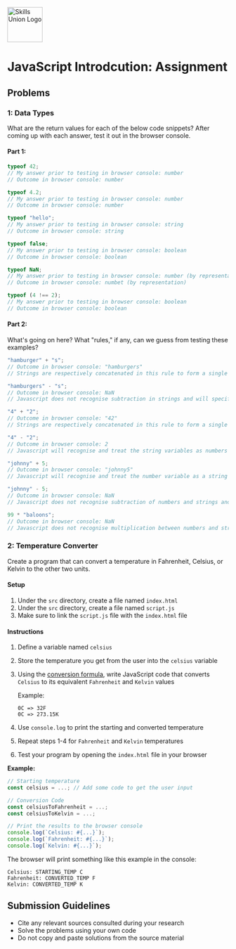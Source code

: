 [<img src="assets/images/su-logo.png" alt="Skills Union Logo" height="80px" />](https://www.skillsunion.com/)

# JavaScript Introdcution: Assignment

## Problems

### 1: Data Types

What are the return values for each of the below code snippets? After coming up with each answer, test it out in the browser console.

#### Part 1:

```js
typeof 42;
// My answer prior to testing in browser console: number
// Outcome in browser console: number

typeof 4.2;
// My answer prior to testing in browser console: number
// Outcome in browser console: number

typeof "hello";
// My answer prior to testing in browser console: string
// Outcome in browser console: string

typeof false;
// My answer prior to testing in browser console: boolean
// Outcome in browser console: boolean

typeof NaN;
// My answer prior to testing in browser console: number (by representation)
// Outcome in browser console: numbet (by representation)

typeof (4 !== 2);
// My answer prior to testing in browser console: boolean
// Outcome in browser console: boolean
```

#### Part 2:

What's going on here? What "rules," if any, can we guess from testing these examples?

```js
"hamburger" + "s";
// Outcome in browser console: "hamburgers"
// Strings are respectively concatenated in this rule to form a single string.

"hamburgers" - "s";
// Outcome in browser console: NaN
// Javascript does not recognise subtraction in strings and will specify a Not a Number (NaN) output.

"4" + "2";
// Outcome in browser console: "42"
// Strings are respectively concatenated in this rule to form a single string. The digits are wrapped in quotations and thus are treated as string variables; otherwise if numerical, the output would be 6.

"4" - "2";
// Outcome in browser console: 2
// Javascript will recognise and treat the string variables as numbers in this subtraction.

"johnny" + 5;
// Outcome in browser console: "johnny5"
// Javascript will recognise and treat the number variable as a string and respectively concatenate to a single line.

"johnny" - 5;
// Outcome in browser console: NaN
// Javascript does not recognise subtraction of numbers and strings and will specify a Not a Number (NaN) output.

99 * "baloons";
// Outcome in browser console: NaN
// Javascript does not recognise multiplication between numbers and strings and will specify a Not a Number (NaN) output.
```

### 2: Temperature Converter

Create a program that can convert a temperature in Fahrenheit, Celsius, or Kelvin to the other two units.

#### Setup

1. Under the `src` directory, create a file named `index.html`
1. Under the `src` directory, create a file named `script.js`
1. Make sure to link the `script.js` file with the `index.html` file

#### Instructions

1. Define a variable named `celsius`
1. Store the temperature you get from the user into the `celsius` variable
1. Using the [conversion formula](http://www.csgnetwork.com/temp2conv.html), write JavaScript code that converts `Celsius` to its equivalent `Fahrenheit` and `Kelvin` values

   Example:

   ```
   0C => 32F
   0C => 273.15K
   ```

1. Use `console.log` to print the starting and converted temperature
1. Repeat steps 1-4 for `Fahrenheit` and `Kelvin` temperatures
1. Test your program by opening the `index.html` file in your browser

**Example:**

```js
// Starting temperature
const celsius = ...; // Add some code to get the user input

// Conversion Code
const celsiusToFahrenheit = ...;
const celsiusToKelvin = ...;

// Print the results to the browser console
console.log(`Celsius: #{...}`);
console.log(`Fahrenheit: #{...}`);
console.log(`Kelvin: #{...}`);
```

The browser will print something like this example in the console:

```
Celsius: STARTING_TEMP C
Fahrenheit: CONVERTED_TEMP F
Kelvin: CONVERTED_TEMP K
```

## Submission Guidelines

- Cite any relevant sources consulted during your research
- Solve the problems using your own code
- Do not copy and paste solutions from the source material
